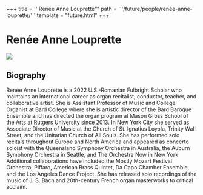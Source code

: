 +++
title = '''Renée Anne Louprette'''
path = '''/future/people/renée-anne-louprette/'''
template = "future.html"
+++

<h1>Renée Anne Louprette</h1>

<img src="https://custom.cvent.com/C3A4539B19F74ABCB6FCE437F6BC0A74/files/event/910aaf2914d44586a56fbd0b3b2c31c0/8d170221d23944a098f81994995edce5.jpg">
<h2>Biography</h2>
<p>Renée Anne Louprette is a 2022 U.S.-Romanian Fulbright Scholar who maintains an international career as organ recitalist, conductor, teacher, and collaborative artist. She is Assistant Professor of Music and College Organist at Bard College where she is artistic director of the Bard Baroque Ensemble and has directed the organ program at Mason Gross School of the Arts at Rutgers University since 2013. In New York City she served as Associate Director of Music at the Church of St. Ignatius Loyola, Trinity Wall Street, and the Unitarian Church of All Souls. She has performed solo recitals throughout Europe and North America and appeared as concerto soloist with the Queensland Symphony Orchestra in Australia, the Auburn Symphony Orchestra in Seattle, and The Orchestra Now in New York. Additional collaborations have included the Mostly Mozart Festival Orchestra, Piffaro, American Brass Quintet, Da Capo Chamber Ensemble, and the Los Angeles Dance Project. She has released solo recordings of the music of J. S. Bach and 20th-century French organ masterworks to critical acclaim.</p>

